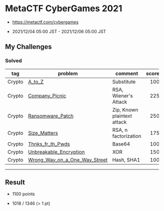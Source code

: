 # MetaCTF CyberGames 2021

* https://metactf.com/cybergames

* 2021/12/04 05:00 JST - 2021/12/06 05:00 JST

## My Challenges

### Solved

| tag    | problem                                                        | comment                     | score | solved |
| ------ | -------------------------------------------------------------- | --------------------------- | ----: | -----: |
| Crypto | [A_to_Z](A_to_Z)                                               | Substitute                  | 100   | 950    |
| Crypto | [Company_Picnic](Company_Picnic)                               | RSA, Wiener's Attack        | 225   | 158    |
| Crypto | [Ransomware_Patch](Ransomware_Patch)                           | Zip, Known plaintext attack | 250   | 92     |
| Crypto | [Size_Matters](Size_Matters)                                   | RSA, n factorization        | 175   | 611    |
| Crypto | [Thnks_fr_th_Pwds](Thnks_fr_th_Pwds)                           | Base64                      | 100   | 1139   |
| Crypto | [Unbreakable_Encryption](Unbreakable_Encryption)               | XOR                         | 150   | 486    |
| Crypto | [Wrong_Way_on_a_One_Way_Street](Wrong_Way_on_a_One_Way_Street) | Hash, SHA1                  | 100   | 1050   |

---

## Result

* 1100 points

* 1018 / 1346 (> 1 pt)
